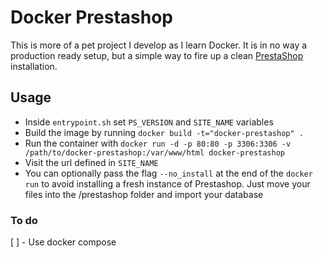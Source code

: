 # Docker Prestashop

This is more of a pet project I develop as I learn Docker. It is in no way a production ready setup, but a simple way to fire up a clean [PrestaShop](https://www.prestashop.com/) installation.

## Usage

* Inside `entrypoint.sh` set `PS_VERSION` and `SITE_NAME` variables
* Build the image by running `docker build -t="docker-prestashop" .`
* Run the container with `docker run -d -p 80:80 -p 3306:3306 -v /path/to/docker-prestashop:/var/www/html docker-prestashop`
* Visit the url defined in `SITE_NAME`
* You can optionally pass the flag `--no_install` at the end of the `docker run` to avoid installing a fresh instance of Prestashop. Just move your files into the /prestashop folder and import your database

### To do
[ ] - Use docker compose